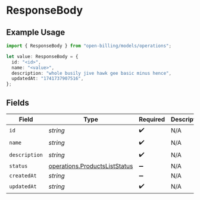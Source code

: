 # ResponseBody

## Example Usage

```typescript
import { ResponseBody } from "open-billing/models/operations";

let value: ResponseBody = {
  id: "<id>",
  name: "<value>",
  description: "whole busily jive hawk gee basic minus hence",
  updatedAt: "1741737907516",
};
```

## Fields

| Field                                                                          | Type                                                                           | Required                                                                       | Description                                                                    |
| ------------------------------------------------------------------------------ | ------------------------------------------------------------------------------ | ------------------------------------------------------------------------------ | ------------------------------------------------------------------------------ |
| `id`                                                                           | *string*                                                                       | :heavy_check_mark:                                                             | N/A                                                                            |
| `name`                                                                         | *string*                                                                       | :heavy_check_mark:                                                             | N/A                                                                            |
| `description`                                                                  | *string*                                                                       | :heavy_check_mark:                                                             | N/A                                                                            |
| `status`                                                                       | [operations.ProductsListStatus](../../models/operations/productsliststatus.md) | :heavy_minus_sign:                                                             | N/A                                                                            |
| `createdAt`                                                                    | *string*                                                                       | :heavy_minus_sign:                                                             | N/A                                                                            |
| `updatedAt`                                                                    | *string*                                                                       | :heavy_check_mark:                                                             | N/A                                                                            |